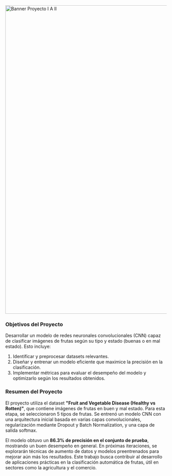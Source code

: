 
<img width="959" alt="Banner Proyecto I A  II" src="https://github.com/user-attachments/assets/1ac089c5-caad-432b-a765-57d59ec9fa01">


### Objetivos del Proyecto  
Desarrollar un modelo de redes neuronales convolucionales (CNN) capaz de clasificar imágenes de frutas según su tipo y estado (buenas o en mal estado). Esto incluye:  
1. Identificar y preprocesar datasets relevantes.  
2. Diseñar y entrenar un modelo eficiente que maximice la precisión en la clasificación.  
3. Implementar métricas para evaluar el desempeño del modelo y optimizarlo según los resultados obtenidos.  

### Resumen del Proyecto  
El proyecto utiliza el dataset **"Fruit and Vegetable Disease (Healthy vs Rotten)"**, que contiene imágenes de frutas en buen y mal estado. Para esta etapa, se seleccionaron 5 tipos de frutas. Se entrenó un modelo CNN con una arquitectura inicial basada en varias capas convolucionales, regularización mediante Dropout y Batch Normalization, y una capa de salida softmax.  

El modelo obtuvo un **86.3% de precisión en el conjunto de prueba**, mostrando un buen desempeño en general. En próximas iteraciones, se explorarán técnicas de aumento de datos y modelos preentrenados para mejorar aún más los resultados. Este trabajo busca contribuir al desarrollo de aplicaciones prácticas en la clasificación automática de frutas, útil en sectores como la agricultura y el comercio.
